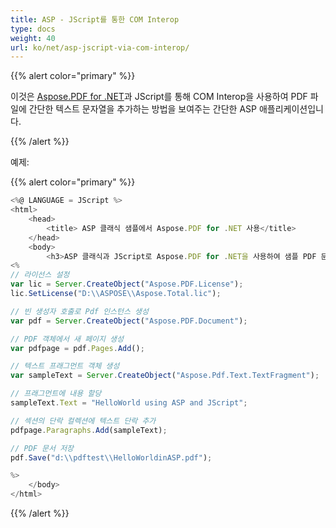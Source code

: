 ```yaml
---
title: ASP - JScript를 통한 COM Interop
type: docs
weight: 40
url: ko/net/asp-jscript-via-com-interop/
---
```

{{% alert color="primary" %}}

이것은 [Aspose.PDF for .NET](/pdf/net/)과 JScript를 통해 COM Interop을 사용하여 PDF 파일에 간단한 텍스트 문자열을 추가하는 방법을 보여주는 간단한 ASP 애플리케이션입니다.

{{% /alert %}}

예제:

{{% alert color="primary" %}}

```javascript
<%@ LANGUAGE = JScript %>
<html>
    <head>
        <title> ASP 클래식 샘플에서 Aspose.PDF for .NET 사용</title>
    </head>
    <body>
        <h3>ASP 클래식과 JScript로 Aspose.PDF for .NET을 사용하여 샘플 PDF 문서 생성</h3>
<%
// 라이선스 설정
var lic = Server.CreateObject("Aspose.PDF.License");
lic.SetLicense("D:\\ASPOSE\\Aspose.Total.lic");

// 빈 생성자 호출로 Pdf 인스턴스 생성
var pdf = Server.CreateObject("Aspose.PDF.Document");

// PDF 객체에서 새 페이지 생성
var pdfpage = pdf.Pages.Add();

// 텍스트 프래그먼트 객체 생성
var sampleText = Server.CreateObject("Aspose.Pdf.Text.TextFragment");

// 프래그먼트에 내용 할당
sampleText.Text = "HelloWorld using ASP and JScript";

// 섹션의 단락 컬렉션에 텍스트 단락 추가
pdfpage.Paragraphs.Add(sampleText);

// PDF 문서 저장
pdf.Save("d:\\pdftest\\HelloWorldinASP.pdf");

%>
    </body>
</html>
```
{{% /alert %}}
